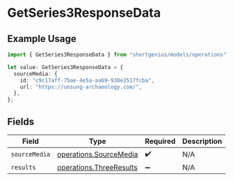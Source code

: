 # GetSeries3ResponseData

## Example Usage

```typescript
import { GetSeries3ResponseData } from "shortgenius/models/operations";

let value: GetSeries3ResponseData = {
  sourceMedia: {
    id: "c9c17aff-75ae-4e5a-aa69-930e2517fcba",
    url: "https://unsung-archaeology.com/",
  },
};
```

## Fields

| Field                                                              | Type                                                               | Required                                                           | Description                                                        |
| ------------------------------------------------------------------ | ------------------------------------------------------------------ | ------------------------------------------------------------------ | ------------------------------------------------------------------ |
| `sourceMedia`                                                      | [operations.SourceMedia](../../models/operations/sourcemedia.md)   | :heavy_check_mark:                                                 | N/A                                                                |
| `results`                                                          | [operations.ThreeResults](../../models/operations/threeresults.md) | :heavy_minus_sign:                                                 | N/A                                                                |